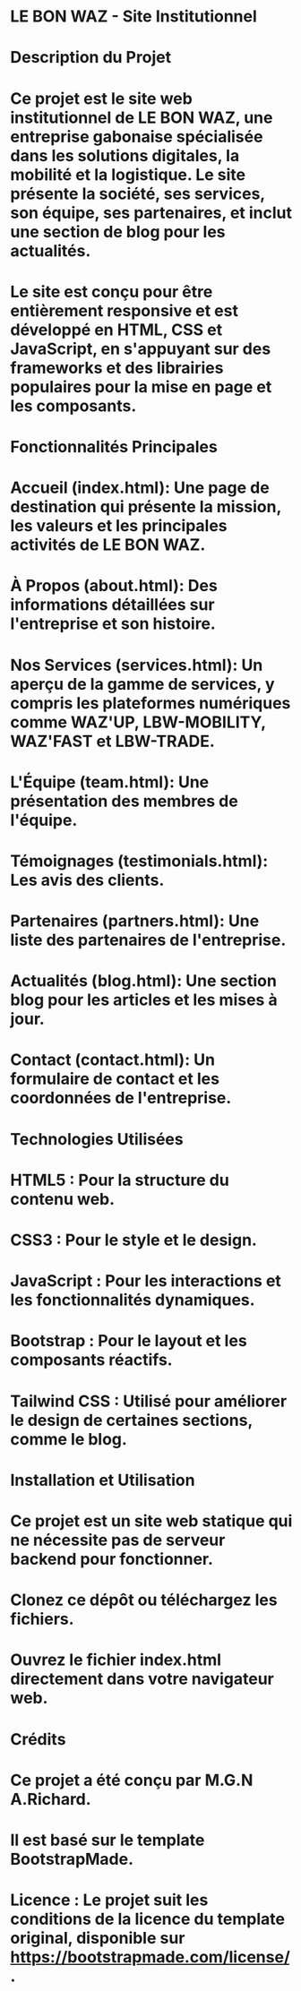 # LE BON WAZ - Site Institutionnel

# Description du Projet

# Ce projet est le site web institutionnel de LE BON WAZ, une entreprise gabonaise spécialisée dans les solutions digitales, la mobilité et la logistique. Le site présente la société, ses services, son équipe, ses partenaires, et inclut une section de blog pour les actualités.

# Le site est conçu pour être entièrement responsive et est développé en HTML, CSS et JavaScript, en s'appuyant sur des frameworks et des librairies populaires pour la mise en page et les composants.

# Fonctionnalités Principales

# Accueil (index.html): Une page de destination qui présente la mission, les valeurs et les principales activités de LE BON WAZ.

# À Propos (about.html): Des informations détaillées sur l'entreprise et son histoire.

# Nos Services (services.html): Un aperçu de la gamme de services, y compris les plateformes numériques comme WAZ'UP, LBW-MOBILITY, WAZ'FAST et LBW-TRADE.

# L'Équipe (team.html): Une présentation des membres de l'équipe.

# Témoignages (testimonials.html): Les avis des clients.

# Partenaires (partners.html): Une liste des partenaires de l'entreprise.

# Actualités (blog.html): Une section blog pour les articles et les mises à jour.

# Contact (contact.html): Un formulaire de contact et les coordonnées de l'entreprise.

# Technologies Utilisées

# HTML5 : Pour la structure du contenu web.

# CSS3 : Pour le style et le design.

# JavaScript : Pour les interactions et les fonctionnalités dynamiques.

# Bootstrap : Pour le layout et les composants réactifs.

# Tailwind CSS : Utilisé pour améliorer le design de certaines sections, comme le blog.

# Installation et Utilisation

# Ce projet est un site web statique qui ne nécessite pas de serveur backend pour fonctionner.

# Clonez ce dépôt ou téléchargez les fichiers.

# Ouvrez le fichier index.html directement dans votre navigateur web.

# Crédits

# Ce projet a été conçu par M.G.N A.Richard.

# Il est basé sur le template BootstrapMade.

# Licence : Le projet suit les conditions de la licence du template original, disponible sur https://bootstrapmade.com/license/.
